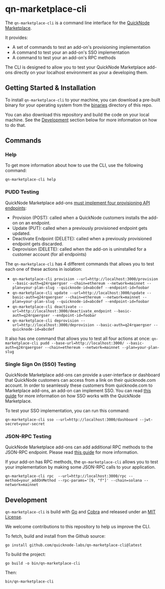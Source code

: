 # qn-marketplace-cli

The `qn-marketplace-cli` is a command line interface for the [QuickNode Marketplace](https://www.quicknode.com/marketplace).

It provides:
* A set of commands to test an add-on's provisioning implementation
* A command to test your an add-on's SSO implementation
* A command to test your an add-on's RPC methods

The CLI is designed to allow you to test your QuickNode Marketplace add-ons directly on your localhost environment as your a developing them.

## Getting Started & Installation

To install `qn-marketplace-cli` to your machine, you can download a pre-built binary for your operating system from the [binaries](./binaries) directory of this repo.

You can also download this repository and build the code on your local machine. See the [Development](#development) section below for more information on how to do that.

## Commands

### Help

To get more information about how to use the CLI, use the following command:

```
qn-marketplace-cli help
```


### PUDD Testing

QuickNode Marketplace add-ons [must implement four provisioning API endpoints](https://www.quicknode.com/guides/quicknode-products/marketplace/how-provisioning-works-for-marketplace-partners/):
* Provision (POST): called when a QuickNode customers installs the add-on on an endpoint.
* Update (PUT): called when a previously provisioned endpoint gets updated.
* Deactivate Endpoint (DELETE): called when a previously provisioned endpoint gets discarded.
* Deprovision (DELETE): called when the add-on is uninstalled for a customer account (for all endpoints)


The `qn-marketplace-cli` has 4 different commands that allows you to test each one of these actions in isolation:
* `qn-marketplace-cli provision --url=http://localhost:3000/provision --basic-auth=q24rqaergser --chain=ethereum --network=mainnet --plan=your-plan-slug --quicknode-id=abcdef --endpoint-id=foobar`
* `qn-marketplace-cli update --url=http://localhost:3000/update --basic-auth=q24rqaergser --chain=ethereum --network=mainnet --plan=your-plan-slug --quicknode-id=abcdef --endpoint-id=foobar`
* `qn-marketplace-cli deactivate --url=http://localhost:3000/deactivate_endpoint --basic-auth=q24rqaergser --endpoint-id=foobar`
* `qn-marketplace-cli deprovision --url=http://localhost:3000/deprovision --basic-auth=q24rqaergser --quicknode-id=abcdef`

It also has one command that allows you to test all four actions at once:
`qn-marketplace-cli pudd --base-url=http://localhost:3000/ --basic-auth=q24rqaergser --chain=ethereum --network=mainnet --plan=your-plan-slug`


### Single Sign On (SSO) Testing

QuickNode Marketplace add-ons can provide a user-interface or dashboard that QuickNode customers can access from a link on their quicknode.com account. In order to seamlessly these customers from quicknode.com to Marketplace add-ons, an add-on can implement SSO. You can read [this guide](https://www.quicknode.com/guides/quicknode-products/marketplace/how-sso-works-for-marketplace-partners/) for more information on how SSO works with the QuickNode Marketplace.

To test your SSO implementation, you can run this command:

`qn-marketplace-cli sso --url=http://localhost:3000/dashboard --jwt-secret=your-secret`


### JSON-RPC Testing

QuickNode Marketplace add-ons can add additional RPC methods to the JSON-RPC endpoint. Please read [this guide](https://www.quicknode.com/guides/quicknode-products/marketplace/how-to-create-an-rpc-add-on-for-marketplace/) for more information.

If your add-on has RPC methods, the `qn-marketplace-cli` allows you to test your implementation by making some JSON-RPC calls to your application.

`qn-marketplace-cli rpc  --url=http://localhost:3000/rpc --method=your_addOnMethod --rpc-params='[9, "f"]' --chain=solana --network=mainnet`

## Development

`qn-marketplace-cli` is build with [Go](https://go.dev/) and [Cobra](https://github.com/spf13/cobra) and released under an [MIT License](./LICENSE.txt).

We welcome contributions to this repository to help us improve the CLI.


To fetch, build and install from the Github source:

```
go install github.com/quicknode-labs/qn-marketplace-cli@latest
```

To build the project:

```
go build -o bin/qn-marketplace-cli
```

Then:

```
bin/qn-marketplace-cli
```
